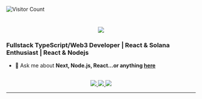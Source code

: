 ![Visitor Count](https://hits.sh/github.com/Tez-cyber.svg?style=for-the-badge&label=Profile%20Views&color=blueviolet)

<h1 align="center">
    <img src="https://readme-typing-svg.herokuapp.com/?font=Inter&size=48&center=true&vCenter=true&width=500&height=70&color=4493F8&duration=4000&lines=Hi+There!+👋;+I'm+Salami+Azeez!;" />
</h1>

### **Fullstack TypeScript/Web3 Developer** | **React & Solana Enthusiast** | **React & Nodejs** 

- 💬 Ask me about **Next, Node.js, React...or anything [here](https://github.com/Tez-cyber/Tez-cyber/issues)**

<br>

<div align="center">
  <a href="mailto:salamitopezeez@gmail.com?subject=Interest%20in%20Collaboration%20-%20%5BYour%20Project%5D&body=Hello%2C%20I'm%20%5BYour%20Name%5D%2C%0A%0A%20%20%20%20%20%20%20%20I%20saw%20your%20portfolio%20and%20wanted%20to%20discuss%20a%20potential%20project.%0A%0A%20%20%20%20%20%20%20%20Here's%20what%20I%20need%3A%0A%20%20%20%20%20%20%20%20-%20%5BBrief%20description%5D%0A%20%20%20%20%20%20%20%20-%20Timeline%3A%20%5BWhen%20needed%5D%0A%20%20%20%20%20%20%20%20-%20Budget%3A%20%5BRange%5D%0A%0A%20%20%20%20%20%20%20%20Let%20me%20know%20if%20you're%20available%20for%20a%20chat%21%0A%0A%20%20%20%20%20%20%20%20Best%2C%0A%20%20%20%20%20%20%20%20%5BYour%20Name%5D%0A%20%20%20%20%20%20%20%20%5BYour%20Email%5D%0A%20%20%20%20%20%20%20%20">
    <img src="https://img.shields.io/badge/Gmail-333333?style=for-the-badge&logo=gmail&logoColor=red" />
  </a>
  <a href="https://www.linkedin.com/in/azeezsalami" target="_blank">
    <img src="https://img.shields.io/badge/LinkedIn-0077B5?style=for-the-badge&logo=linkedin&logoColor=white" target="_blank" />
  </a>
  <a href="https://x.com/tezcyber" target="_blank">
    <img src="https://img.shields.io/badge/X (formely twitter)-000000?style=for-the-badge&logo=x&logoColor=white" target="_blank" />
  </a>
</div>

<hr>
